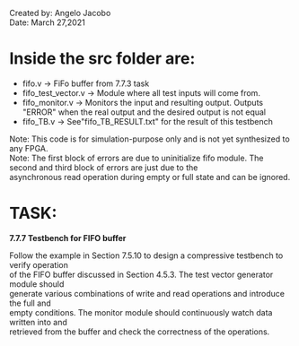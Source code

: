 Created by: Angelo Jacobo  
Date: March 27,2021  

# Inside the src folder are:
* fifo.v -> FiFo buffer from 7.7.3 task  
* fifo_test_vector.v -> Module where all test inputs will come from.  
* fifo_monitor.v -> Monitors the input and resulting output. Outputs "ERROR" when the real output and the desired output is not equal  
* fifo_TB.v -> See"fifo_TB_RESULT.txt" for the result of this testbench  

Note: This code is for simulation-purpose only and is not yet synthesized to any FPGA.  
Note: The first block of errors are due to uninitialize fifo module. The second and third block of errors are just due to the
&emsp;&emsp;&emsp;&emsp;&emsp;&emsp;&emsp;&emsp;&emsp;&emsp; asynchronous read operation during empty or full state and can be ignored.

# TASK:
**7.7.7 Testbench for FIFO buffer**

Follow the example in Section 7.5.10 to design a compressive testbench to verify operation  
of the FIFO buffer discussed in Section 4.5.3. The test vector generator module should  
generate various combinations of write and read operations and introduce the full and  
empty conditions. The monitor module should continuously watch data written into and  
retrieved from the buffer and check the correctness of the operations.   
